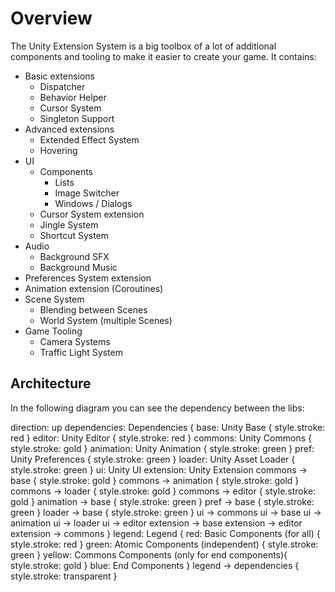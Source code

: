 # Overview

The Unity Extension System is a big toolbox of a lot of additional components and tooling to make it easier
to create your game. It contains:
* Basic extensions
  * Dispatcher
  * Behavior Helper
  * Cursor System
  * Singleton Support
* Advanced extensions
  * Extended Effect System
  * Hovering
* UI
  * Components
    * Lists
    * Image Switcher
    * Windows / Dialogs
  * Cursor System extension
  * Jingle System
  * Shortcut System
* Audio
  * Background SFX
  * Background Music
* Preferences System extension
* Animation extension (Coroutines)
* Scene System
  * Blending between Scenes
  * World System (multiple Scenes)
* Game Tooling
  * Camera Systems
  * Traffic Light System

## Architecture

In the following diagram you can see the dependency between the libs:

<code-block lang="d2">
    direction: up
    dependencies: Dependencies {
      base: Unity Base { 
        style.stroke: red
      }
      editor: Unity Editor { 
        style.stroke: red
      }
      commons: Unity Commons {
        style.stroke: gold
      }
      animation: Unity Animation {
        style.stroke: green
      }
      pref: Unity Preferences {
        style.stroke: green
      }
      loader: Unity Asset Loader {
        style.stroke: green
      }
      ui: Unity UI
      extension: Unity Extension
      commons -> base {
        style.stroke: gold
      }
      commons -> animation {
        style.stroke: gold
      }
      commons -> loader {
        style.stroke: gold
      }
      commons -> editor {
        style.stroke: gold
      }
      animation -> base {
        style.stroke: green
      }
      pref -> base {
        style.stroke: green
      }
      loader -> base {
        style.stroke: green
      }
      ui -> commons
      ui -> base
      ui -> animation
      ui -> loader
      ui -> editor
      extension -> base
      extension -> editor
      extension -> commons
    }
    legend: Legend {
      red: Basic Components (for all) {
        style.stroke: red
      }
      green: Atomic Components (independent) {
        style.stroke: green
      }
      yellow: Commons Components (only for end components){
        style.stroke: gold
      } 
      blue: End Components
    }
    legend -> dependencies {
      style.stroke: transparent
    }
</code-block>
